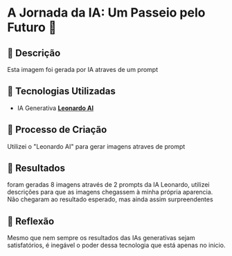 # A Jornada da IA: Um Passeio pelo Futuro 🌌

## 📒 Descrição
Esta imagem foi gerada por IA atraves de um prompt 

## 🤖 Tecnologias Utilizadas
- IA Generativa **[Leonardo AI](https://leonardo.ai)**

## 🧐 Processo de Criação
Utilizei o "Leonardo AI" para gerar imagens atraves de prompt 
## 🚀 Resultados
foram geradas 8 imagens através de 2 prompts da IA Leonardo, utilizei descrições para que as imagens chegassem à minha própria aparencia. Não chegaram ao resultado esperado, mas ainda assim surpreendentes

## 💭 Reflexão
Mesmo que nem sempre os resultados das IAs generativas sejam satisfatórios, é inegável o poder dessa tecnologia que está apenas no inicio.